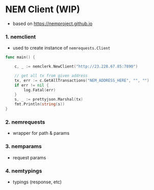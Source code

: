 # NEM Client (WIP)

- based on https://nemproject.github.io



### 1. nemclient
- used to create instance of `nemrequests.Client`

```go
func main() {

    c, _ := nemclerk.NewClient("http://23.228.67.85:7890")

    // get all tx from given address
    tx, err := c.GetAllTransactions("NEM_ADDRESS_HERE", "", "")
    if err != nil {
        log.Fatal(err)
    }
    s, _ := prettyjson.Marshal(tx)
    fmt.Println(string(s))
}
```

### 2. nemrequests
- wrapper for path & params

### 3. nemparams
- request params

### 4. nemtypings
- typings (response, etc)